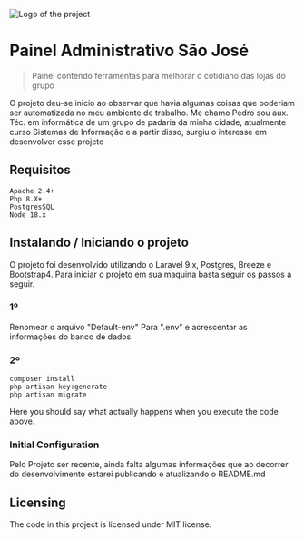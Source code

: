 ![Logo of the project](https://raw.githubusercontent.com/jehna/readme-best-practices/master/sample-logo.png)

# Painel Administrativo São José
> Painel contendo ferramentas para melhorar o cotidiano das lojas do grupo

O projeto deu-se inicio ao observar que havia algumas coisas que poderiam ser automatizada no meu ambiente de trabalho. Me chamo Pedro sou aux. Téc. em informática de um grupo de padaria da minha cidade, atualmente curso Sistemas de Informação e a partir disso, surgiu o interesse em desenvolver esse projeto

## Requisitos
```shell
Apache 2.4+
Php 8.X+ 
PostgresSQL 
Node 18.x
```

## Instalando / Iniciando o projeto

O projeto foi desenvolvido utilizando o Laravel 9.x, Postgres, Breeze e Bootstrap4.
Para iniciar o projeto em sua maquina basta seguir os passos a seguir.
### 1º
Renomear o arquivo "Default-env" Para ".env" e acrescentar as informações do banco de dados.
### 2º
```shell
composer install
php artisan key:generate
php artisan migrate
```

Here you should say what actually happens when you execute the code above.

### Initial Configuration
 
Pelo Projeto ser recente, ainda falta algumas informações que ao decorrer do desenvolvimento estarei publicando e atualizando o README.md


## Licensing

The code in this project is licensed under MIT license.